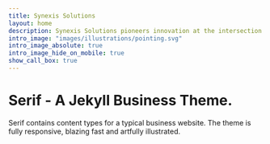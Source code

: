 ```yaml
---
title: Synexis Solutions
layout: home
description: Synexis Solutions pioneers innovation at the intersection of Machine Learning, Robotics, Human-Computer Interaction, and Web Design. We empower ideas into reality through intelligent systems, seamless interfaces, and aesthetic digital experiences.
intro_image: "images/illustrations/pointing.svg"
intro_image_absolute: true
intro_image_hide_on_mobile: true
show_call_box: true
---
```


# Serif - A Jekyll Business Theme.

Serif contains content types for a typical business website. The theme is fully responsive, blazing fast and artfully illustrated.

